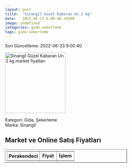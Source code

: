 ```yaml
---
layout: post
title:  "Sinangil Güzel Kabaran Un 2 kg"
date:   2022-06-23 6:00:40 +0300
image: undefined
categories: gida-sekerleme
tags: gida-sekerleme
---
```


Son Güncelleme: 2022-06-23 9:00:40

<img src="undefined" width="200" alt="Sinangil Güzel Kabaran Un 2 kg market fiyatları" />

Kategori: Gıda, Şekerleme
<br />
Marka: Sinangil

<h2>Market ve Online Satış Fiyatları</h2>

<table border="1" style="padding: 5px;width:80%;">
  <tr>
    <td style="padding: 5px;"><strong>Perakendeci</strong></td>
    <td><strong>Fiyat</strong></td>
    <td><strong>İşlem</strong></td>
  </tr>
  
</table>
